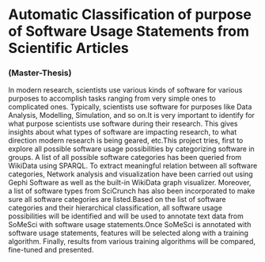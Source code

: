 # Automatic Classification of purpose of Software Usage Statements from Scientific Articles

### (Master-Thesis)

In modern research, scientists use various kinds of software for various purposes to accomplish tasks ranging from very simple ones to complicated ones. Typically, scientists use software for purposes like Data Analysis, Modelling, Simulation, and so on.It is very important to identify for what purpose scientists use software during their research. This gives insights about what types of software are impacting research, to what direction modern research is being geared, etc.This project tries, first to explore all possible software usage possibilities by categorizing software in groups. A list of all possible software categories has been queried from WikiData using SPARQL. To extract meaningful relation between all software categories, Network analysis and visualization have been carried out using Gephi Software as well as the built-in WikiData graph visualizer. Moreover, a list of software types from SciCrunch has also been incorporated to make sure all software categories are listed.Based on the list of software categories and their hierarchical classification, all software usage possibilities will be identified and will be used to annotate text data from SoMeSci with software usage statements.Once SoMeSci is annotated with software usage statements, features will be selected along with a training algorithm. Finally, results from various training algorithms will be compared, fine-tuned and presented.